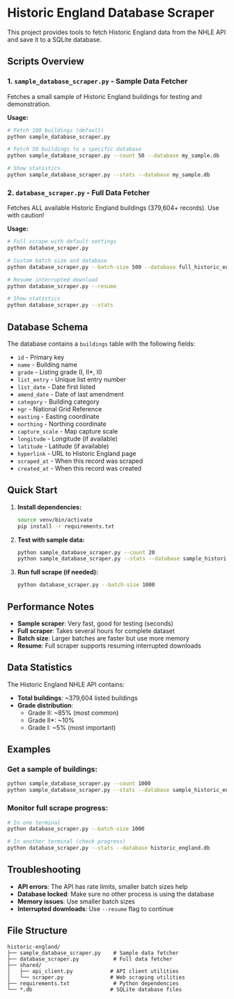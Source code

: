 # Historic England Database Scraper

This project provides tools to fetch Historic England data from the NHLE API and save it to a SQLite database.

## Scripts Overview

### 1. `sample_database_scraper.py` - Sample Data Fetcher
Fetches a small sample of Historic England buildings for testing and demonstration.

**Usage:**
```bash
# Fetch 100 buildings (default)
python sample_database_scraper.py

# Fetch 50 buildings to a specific database
python sample_database_scraper.py --count 50 --database my_sample.db

# Show statistics
python sample_database_scraper.py --stats --database my_sample.db
```

### 2. `database_scraper.py` - Full Data Fetcher
Fetches ALL available Historic England buildings (379,604+ records). Use with caution!

**Usage:**
```bash
# Full scrape with default settings
python database_scraper.py

# Custom batch size and database
python database_scraper.py --batch-size 500 --database full_historic_england.db

# Resume interrupted download
python database_scraper.py --resume

# Show statistics
python database_scraper.py --stats
```


## Database Schema

The database contains a `buildings` table with the following fields:

- `id` - Primary key
- `name` - Building name
- `grade` - Listing grade (I, II*, II)
- `list_entry` - Unique list entry number
- `list_date` - Date first listed
- `amend_date` - Date of last amendment
- `category` - Building category
- `ngr` - National Grid Reference
- `easting` - Easting coordinate
- `northing` - Northing coordinate
- `capture_scale` - Map capture scale
- `longitude` - Longitude (if available)
- `latitude` - Latitude (if available)
- `hyperlink` - URL to Historic England page
- `scraped_at` - When this record was scraped
- `created_at` - When this record was created

## Quick Start

1. **Install dependencies:**
   ```bash
   source venv/bin/activate
   pip install -r requirements.txt
   ```

2. **Test with sample data:**
   ```bash
   python sample_database_scraper.py --count 20
   python sample_database_scraper.py --stats --database sample_historic_england.db
   ```

3. **Run full scrape (if needed):**
   ```bash
   python database_scraper.py --batch-size 1000
   ```

## Performance Notes

- **Sample scraper**: Very fast, good for testing (seconds)
- **Full scraper**: Takes several hours for complete dataset
- **Batch size**: Larger batches are faster but use more memory
- **Resume**: Full scraper supports resuming interrupted downloads

## Data Statistics

The Historic England NHLE API contains:
- **Total buildings**: ~379,604 listed buildings
- **Grade distribution**: 
  - Grade II: ~85% (most common)
  - Grade II*: ~10%
  - Grade I: ~5% (most important)

## Examples

### Get a sample of buildings:
```bash
python sample_database_scraper.py --count 1000
python sample_database_scraper.py --stats --database sample_historic_england.db
```

### Monitor full scrape progress:
```bash
# In one terminal
python database_scraper.py --batch-size 1000

# In another terminal (check progress)
python database_scraper.py --stats --database historic_england.db
```

## Troubleshooting

- **API errors**: The API has rate limits, smaller batch sizes help
- **Database locked**: Make sure no other process is using the database
- **Memory issues**: Use smaller batch sizes
- **Interrupted downloads**: Use `--resume` flag to continue

## File Structure

```
historic-england/
├── sample_database_scraper.py    # Sample data fetcher
├── database_scraper.py           # Full data fetcher  
├── shared/
│   ├── api_client.py            # API client utilities
│   └── scraper.py               # Web scraping utilities
├── requirements.txt              # Python dependencies
└── *.db                         # SQLite database files
```
